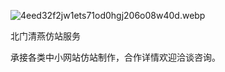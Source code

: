 
![4eed32f2jw1ets71od0hgj206o08w40d.webp](https://image.bmqy.net/upload/6624b1ff2c8a090c582e29861e92925c.webp)


北门清燕仿站服务


承接各类中小网站仿站制作，合作详情欢迎洽谈咨询。

